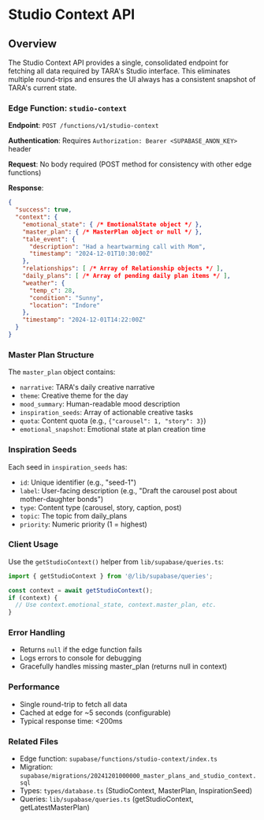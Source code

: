 # Studio Context API

## Overview

The Studio Context API provides a single, consolidated endpoint for fetching all data required by TARA's Studio interface. This eliminates multiple round-trips and ensures the UI always has a consistent snapshot of TARA's current state.

### Edge Function: `studio-context`

**Endpoint**: `POST /functions/v1/studio-context`

**Authentication**: Requires `Authorization: Bearer <SUPABASE_ANON_KEY>` header

**Request**: No body required (POST method for consistency with other edge functions)

**Response**:
```json
{
  "success": true,
  "context": {
    "emotional_state": { /* EmotionalState object */ },
    "master_plan": { /* MasterPlan object or null */ },
    "tale_event": {
      "description": "Had a heartwarming call with Mom",
      "timestamp": "2024-12-01T10:30:00Z"
    },
    "relationships": [ /* Array of Relationship objects */ ],
    "daily_plans": [ /* Array of pending daily plan items */ ],
    "weather": {
      "temp_c": 28,
      "condition": "Sunny",
      "location": "Indore"
    },
    "timestamp": "2024-12-01T14:22:00Z"
  }
}
```

### Master Plan Structure

The `master_plan` object contains:
- `narrative`: TARA's daily creative narrative
- `theme`: Creative theme for the day
- `mood_summary`: Human-readable mood description
- `inspiration_seeds`: Array of actionable creative tasks
- `quota`: Content quota (e.g., `{"carousel": 1, "story": 3}`)
- `emotional_snapshot`: Emotional state at plan creation time

### Inspiration Seeds

Each seed in `inspiration_seeds` has:
- `id`: Unique identifier (e.g., "seed-1")
- `label`: User-facing description (e.g., "Draft the carousel post about mother-daughter bonds")
- `type`: Content type (carousel, story, caption, post)
- `topic`: The topic from daily_plans
- `priority`: Numeric priority (1 = highest)

### Client Usage

Use the `getStudioContext()` helper from `lib/supabase/queries.ts`:

```typescript
import { getStudioContext } from '@/lib/supabase/queries';

const context = await getStudioContext();
if (context) {
  // Use context.emotional_state, context.master_plan, etc.
}
```

### Error Handling

- Returns `null` if the edge function fails
- Logs errors to console for debugging
- Gracefully handles missing master_plan (returns null in context)

### Performance

- Single round-trip to fetch all data
- Cached at edge for ~5 seconds (configurable)
- Typical response time: <200ms

### Related Files

- Edge function: `supabase/functions/studio-context/index.ts`
- Migration: `supabase/migrations/20241201000000_master_plans_and_studio_context.sql`
- Types: `types/database.ts` (StudioContext, MasterPlan, InspirationSeed)
- Queries: `lib/supabase/queries.ts` (getStudioContext, getLatestMasterPlan)
